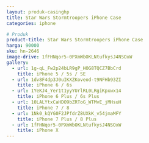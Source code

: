 ```yaml
---
layout: produk-casinghp
title: Star Wars Stormtroopers iPhone Case
categories: iphone

# Produk
product-title: Star Wars Stormtroopers iPhone Case
harga: 90000
sku: hn-2646
image-drive: 1fFHNqor5-0PXmWbOKLNtufkysJ4NSOxW
gallery:
  - url: 1g-qL_Fw2p24bLR9gP_HOG8TQCZ7BbCrd
    title: iPhone 5 / 5s / SE
  - url: 1dv8F4dp3J0uIKXZKoveod-t9NFHb93ZI
    title: iPhone 6 / 6s
  - url: 1YeKJ4_Yer1t1yyYUrlRL0LRgiKpxwx14
    title: iPhone 6 Plus / 6s Plus
  - url: 10LALYtxCaHDO9bZRToG_WTMvE_jMHsuH
    title: iPhone 7 / 8
  - url: 1Nk0_kQYG0F2JPfdrZ8UXkK_v54jmaMFY
    title: iPhone 7 Plus / 8 Plus
  - url: 1fFHNqor5-0PXmWbOKLNtufkysJ4NSOxW
    title: iPhone X
---
```

